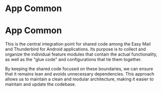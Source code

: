 # App Common

# App Common

This is the central integration point for shared code among the Easy Mail and Thunderbird for Android applications. Its purpose is to collect and organize the individual feature modules that contain the actual functionality, as well as the "glue code" and configurations that tie them together.

By keeping the shared code focused on these boundaries, we can ensure that it remains lean and avoids unnecessary dependencies. This approach allows us to maintain a clean and modular architecture, making it easier to maintain and update the codebase.
